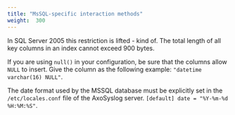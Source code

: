 ```yaml
---
title: "MsSQL-specific interaction methods"
weight:  300
---
```

<!-- DISCLAIMER: This file is based on the syslog-ng Open Source Edition documentation https://github.com/balabit/syslog-ng-ose-guides/commit/2f4a52ee61d1ea9ad27cb4f3168b95408fddfdf2 and is used under the terms of The syslog-ng Open Source Edition Documentation License. The file has been modified by Axoflow. -->

In SQL Server 2005 this restriction is lifted - kind of. The total length of all key columns in an index cannot exceed 900 bytes.

If you are using `null()` in your configuration, be sure that the columns allow `NULL` to insert. Give the column as the following example: `"datetime varchar(16) NULL"`.

The date format used by the MSSQL database must be explicitly set in the `/etc/locales.conf` file of the AxoSyslog server. `[default] date = "%Y-%m-%d %H:%M:%S"`.
